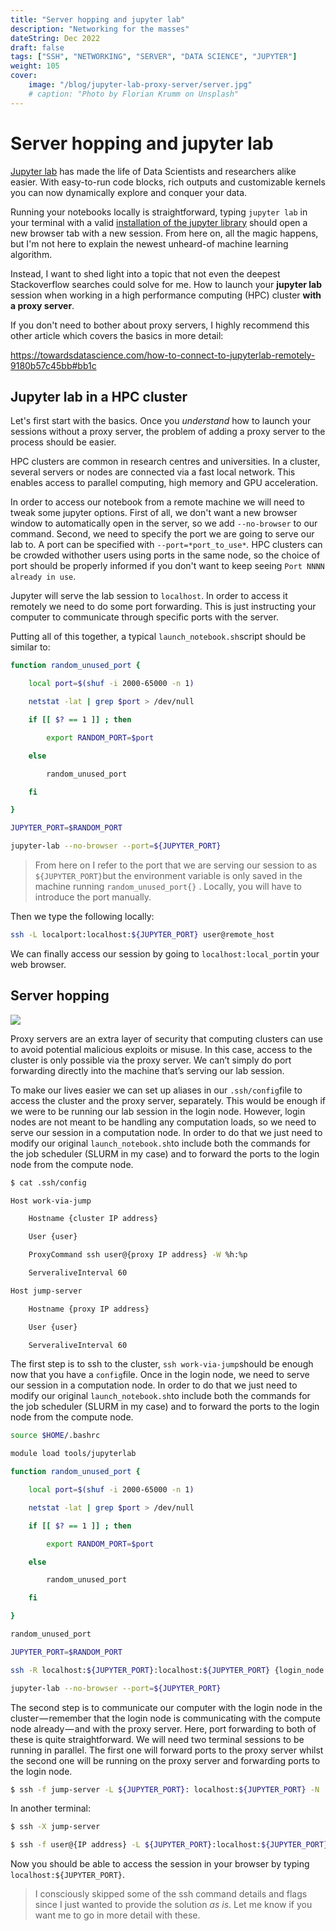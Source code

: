```yaml
---
title: "Server hopping and jupyter lab"
description: "Networking for the masses"
dateString: Dec 2022
draft: false
tags: ["SSH", "NETWORKING", "SERVER", "DATA SCIENCE", "JUPYTER"]
weight: 105
cover:
    image: "/blog/jupyter-lab-proxy-server/server.jpg"
    # caption: "Photo by Florian Krumm on Unsplash"
---
```


# Server hopping and jupyter lab

[Jupyter lab](https://jupyter.org/) has made the life of Data Scientists and researchers alike easier. With easy-to-run code blocks, rich outputs and customizable kernels you can now dynamically explore and conquer your data.

Running your notebooks locally is straightforward, typing `jupyter lab` in your terminal with a valid [installation of the jupyter library](https://jupyterlab.readthedocs.io/en/stable/getting_started/installation.html) should open a new browser tab with a new session. From here on, all the magic happens, but I'm not here to explain the newest unheard-of machine learning algorithm.

Instead, I want to shed light into a topic that not even the deepest Stackoverflow searches could solve for me. How to launch your **jupyter lab** session when working in a high performance computing (HPC) cluster **with a proxy server**.

If you don't need to bother about proxy servers, I highly recommend this other article which covers the basics in more detail:

<https://towardsdatascience.com/how-to-connect-to-jupyterlab-remotely-9180b57c45bb#bb1c>

## Jupyter lab in a HPC cluster

Let's first start with the basics. Once you *understand* how to launch your sessions without a proxy server, the problem of adding a proxy server to the process should be easier.

HPC clusters are common in research centres and universities. In a cluster, several servers or nodes are connected via a fast local network. This enables access to parallel computing, high memory and GPU acceleration.

In order to access our notebook from a remote machine we will need to tweak some jupyter options. First of all, we don't want a new browser window to automatically open in the server, so we add `--no-browser` to our command. Second, we need to specify the port we are going to serve our lab to. A port can be specified with `--port=*port_to_use*`*.* HPC clusters can be crowded withother users using ports in the same node, so the choice of port should be properly informed if you don't want to keep seeing `Port NNNN already in use`.

Jupyter will serve the lab session to `localhost`. In order to access it remotely we need to do some port forwarding. This is just instructing your computer to communicate through specific ports with the server.

Putting all of this together, a typical `launch_notebook.sh`script should be similar to:

```bash
function random_unused_port {

    local port=$(shuf -i 2000-65000 -n 1)

    netstat -lat | grep $port > /dev/null

    if [[ $? == 1 ]] ; then

        export RANDOM_PORT=$port

    else

        random_unused_port

    fi

}

JUPYTER_PORT=$RANDOM_PORT

jupyter-lab --no-browser --port=${JUPYTER_PORT}
```

> From here on I refer to the port that we are serving our session to as `${JUPYTER_PORT}`but the environment variable is only saved in the machine running `random_unused_port{}` . Locally, you will have to introduce the port manually.

Then we type the following locally:

```bash
ssh -L localport:localhost:${JUPYTER_PORT} user@remote_host
```

We can finally access our session by going to `localhost:local_port`in your web browser.

## Server hopping

![](/blog/jupyter-lab-proxy-server/server-hopping.jpg)

Proxy servers are an extra layer of security that computing clusters can use to avoid potential malicious exploits or misuse. In this case, access to the cluster is only possible via the proxy server. We can’t simply do port forwarding directly into the machine that’s serving our lab session.

To make our lives easier we can set up aliases in our `.ssh/config`file to access the cluster and the proxy server, separately. This would be enough if we were to be running our lab session in the login node. However, login nodes are not meant to be handling any computation loads, so we need to serve our session in a computation node. In order to do that we just need to modify our original `launch_notebook.sh`to include both the commands for the job scheduler (SLURM in my case) and to forward the ports to the login node from the compute node.

```bash
$ cat .ssh/config

Host work-via-jump

    Hostname {cluster IP address}

    User {user}

    ProxyCommand ssh user@{proxy IP address} -W %h:%p

    ServeraliveInterval 60

Host jump-server

    Hostname {proxy IP address}

    User {user}

    ServeraliveInterval 60
```

The first step is to ssh to the cluster, `ssh work-via-jump`should be enough now that you have a `config`file. Once in the login node, we need to serve our session in a computation node. In order to do that we just need to modify our original `launch_notebook.sh`to include both the commands for the job scheduler (SLURM in my case) and to forward the ports to the login node from the compute node.

```bash
source $HOME/.bashrc

module load tools/jupyterlab

function random_unused_port {

    local port=$(shuf -i 2000-65000 -n 1)

    netstat -lat | grep $port > /dev/null

    if [[ $? == 1 ]] ; then

        export RANDOM_PORT=$port

    else

        random_unused_port

    fi

}

random_unused_port

JUPYTER_PORT=$RANDOM_PORT

ssh -R localhost:${JUPYTER_PORT}:localhost:${JUPYTER_PORT} {login_node IP or alias} -N &

jupyter-lab --no-browser --port=${JUPYTER_PORT}
```

The second step is to communicate our computer with the login node in the cluster — remember that the login node is communicating with the compute node already — and with the proxy server. Here, port forwarding to both of these is quite straightforward. We will need two terminal sessions to be running in parallel. The first one will forward ports to the proxy server whilst the second one will be running on the proxy server and forwarding ports to the login node.

```bash
$ ssh -f jump-server -L ${JUPYTER_PORT}: localhost:${JUPYTER_PORT} -N
```

In another terminal:
```bash
$ ssh -X jump-server

$ ssh -f user@{IP address} -L ${JUPYTER_PORT}:localhost:${JUPYTER_PORT} -N -K
```

Now you should be able to access the session in your browser by typing `localhost:${JUPYTER_PORT}`.

> I consciously skipped some of the ssh command details and flags since I just wanted to provide the solution _as is_. Let me know if you want me to go in more detail with these.
